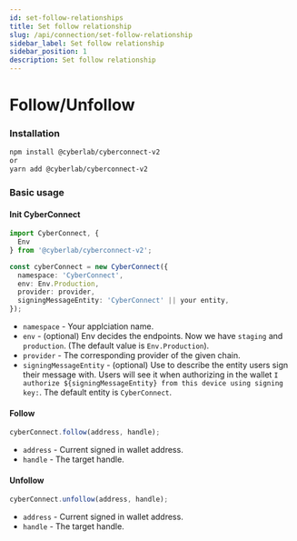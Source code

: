 ```yaml
---
id: set-follow-relationships
title: Set follow relationship
slug: /api/connection/set-follow-relationship
sidebar_label: Set follow relationship
sidebar_position: 1
description: Set follow relationship
---
```


# Follow/Unfollow

### Installation

```sh
npm install @cyberlab/cyberconnect-v2
or
yarn add @cyberlab/cyberconnect-v2
```

### Basic usage

#### Init CyberConnect

```ts
import CyberConnect, {
  Env
} from '@cyberlab/cyberconnect-v2';

const cyberConnect = new CyberConnect({
  namespace: 'CyberConnect',
  env: Env.Production,
  provider: provider,
  signingMessageEntity: 'CyberConnect' || your entity,
});
```

- `namespace` - Your applciation name.
- `env` - (optional) Env decides the endpoints. Now we have `staging` and `production`. (The default value is `Env.Production`).
- `provider` - The corresponding provider of the given chain.
- `signingMessageEntity` - (optional) Use to describe the entity users sign their message with. Users will see it when authorizing in the wallet `I authorize ${signingMessageEntity} from this device using signing key:`. The default entity is `CyberConnect`.

#### Follow

```ts
cyberConnect.follow(address, handle);
```

- `address` - Current signed in wallet address.
- `handle` - The target handle.

#### Unfollow

```ts
cyberConnect.unfollow(address, handle);
```

- `address` - Current signed in wallet address.
- `handle` - The target handle.
